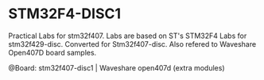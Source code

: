 # STM32F4-DISC1

Practical Labs for stm32f407.
Labs are based on ST's STM32F4 Labs for stm32f429-disc. Converted for Stm32f407-disc.
Also refered to Waveshare Open407D board samples.

@Board: stm32f407-disc1 | Waveshare open407d (extra modules)

